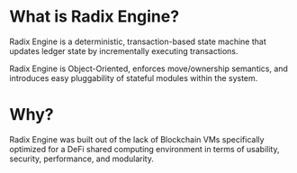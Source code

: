 # What is Radix Engine?

Radix Engine is a deterministic, transaction-based state machine that updates ledger state by
incrementally executing transactions.

Radix Engine is Object-Oriented, enforces move/ownership semantics, and introduces easy pluggability
of stateful modules within the system.

# Why?

Radix Engine was built out of the lack of Blockchain VMs specifically optimized for a DeFi
shared computing environment in terms of usability, security, performance, and modularity.






